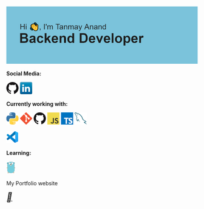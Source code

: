 ###
<img src="https://github.com/tanmay6anand/tanmay6anand/blob/main/header.png" alt="banner that says Tanmay Anand - Backend Software developer">





**Social Media:**

[![GitHub](icons/github.png)](https://github.com/tanmay6anand)
[![LinkedIn](icons/linkedin.png)](https://www.linkedin.com/in/tanmay-a-462640a0)


**Currently working with:**

<a href="https://www.python.org/" title="Python"><img src="icons/python.png" /></a>
<a href="https://git-scm.com/" title="Git"><img src="icons/git.png" /></a>
<a href="https://github.com/" title="GitHub"><img src="icons/github.png" /></a>
<a href="https://en.wikipedia.org/wiki/JavaScript" title="JavaScript"><img src="icons/javascript.png" /></a>
<a href="https://www.typescriptlang.org/" title="TypeScript"><img src="icons/typescript.png" /></a>
<a href="https://www.mysql.com/" title="MySQL"><img src="icons/mysql.png" /></a>
<!--<a href="https://mongodb.com/" title="Mongodb"><img src="icons/mongodb.png" /></a>-->
<a href="https://code.visualstudio.com/" title="Visual Studio Code"><img src="icons/vscode.png" /></a>

**Learning:**

<a href="https://golang.org/" title="Golang"><img src="icons/golang.png" /></a>


My Portfolio website

<a href="https://tanmay6anand.github.io/Portfolio/" title="Portfolio"><i style='font-size:24px' class='fas'>&#xf108;</i></a>

<!--
**tanmay6anand/tanmay6anand** is a ✨ _special_ ✨ repository because its `README.md` (this file) appears on your GitHub profile.

Here are some ideas to get you started:

- 🔭 I’m currently working on ...
- 🌱 I’m currently learning ...
- 👯 I’m looking to collaborate on ...
- 🤔 I’m looking for help with ...
- 💬 Ask me about ...
- 📫 How to reach me: ...
- 😄 Pronouns: ...
- ⚡ Fun fact: ...
-->
